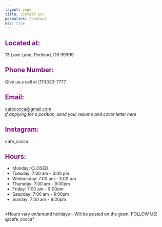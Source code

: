 ```yaml
---
layout: page
title: Contact us!
permalink: /contact
nav: true
---
```


## <span style="color:purple">Located at:</span>
13 Love Lane, Portland, OR 99999
## <span style="color:purple">Phone Number:</span>
Give us a call at (111)333-7777
## <span style="color:purple">Email:</span>
cafecocca@gmail.com
<br>
*If applying for a position, send your resume and cover letter here*
## <span style="color:purple">Instagram:</span>
cafe_cocca

## <span style="color:purple">Hours:</span>
- Monday: CLOSED
- Tuesday: 7:00 am - 3:00 pm
- Wednesday: 7:00 am - 3:00 pm
- Thursday: 7:00 am - 9:00pm
- Friday: 7:00 am - 9:00pm
- Saturday: 7:00 am - 9:00pm
- Sunday: 7:00 am - 9:00pm
<br>
*Hours vary on/around holidays - Will be posted on the gram, FOLLOW US! @cafe_cocca*